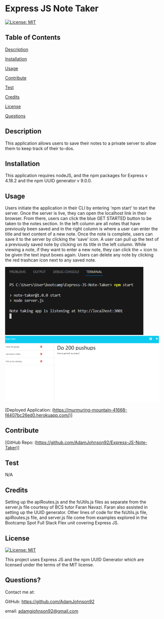   # Express JS Note Taker
 
  [![License: MIT](https://img.shields.io/badge/License-MIT-yellow.svg)](https://opensource.org/licenses/MIT)
 
  ## Table of Contents
  
  [Description](#description)

  [Installation](#installation)
  
  [Usage](#usage)

  [Contribute](#contribute)

  [Test](#test)
  
  [Credits](#credits)
  
  [License](#license)

  [Questions](#questions)
  
  ## Description
  This application allows users to save their notes to a private server to allow them to keep track of their to-dos.

  ## Installation
  This application requires nodeJS, and the npm packages for Express v 4.18.2 and the npm UUID generator v 9.0.0. 

  ## Usage
  Users initiate the application in their CLI by entering 'npm start' to start the server. Once the server is live, they can open the localhost link in their browser. From there, users can click the blue GET STARTED button to be taken to the notes section. In the left column are all notes that have previously been saved and in the right column is where a user can enter the title and text content of a  new note. Once the note is complete, users can save it to the server by clicking the 'save' icon. A user can pull up the text of a previously saved note by clicking on its title in the left column. While viewing a note, if they want to enter a new note, they can click the + icon to  be given the text input boxes again. Users can delete any note by clicking the red trashcan icon next to any saved note. 
  
  ![alt text](./public/assets/screenshots/screencap1.PNG)
  ![alt text](./public/assets/screenshots/screencap2.PNG)

  [Deployed Application: (https://murmuring-mountain-41668-f4407bc26ed0.herokuapp.com/)]

  ## Contribute
  [GitHub Repo: (https://github.com/AdamJohnson92/Express-JS-Note-Taker)]

  ## Test
  N/A
  
  ## Credits
  Setting up the apiRoutes.js and the fsUtils.js files as separate from the server.js file courtesy of BCS tutor Faran Navazi. Faran also assisted in setting up the UUID generator. Other lines of code for the fsUtils.js file, apiRoutes.js file, and server.js file come from examples explored in the Bootcamp Spot Full Stack Flex unit covering Express JS.

  ## License
  
  [![License: MIT](https://img.shields.io/badge/License-MIT-yellow.svg)](https://opensource.org/licenses/MIT)
  
  This project uses Express JS and the npm UUID Generator which are licensed under the terms of the MIT license.

  ## Questions?

  Contact me at:

  GitHub: https://github.com/AdamJohnson92
  
  email: adamgjohnson92@gmail.com